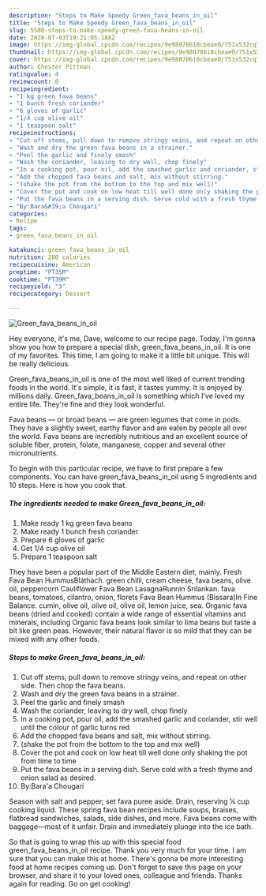 ```yaml
---
description: "Steps to Make Speedy Green_fava_beans_in_oil"
title: "Steps to Make Speedy Green_fava_beans_in_oil"
slug: 5500-steps-to-make-speedy-green-fava-beans-in-oil
date: 2020-07-03T19:21:05.188Z
image: https://img-global.cpcdn.com/recipes/9e98078618cbeae0/751x532cq70/green_fava_beans_in_oil-recipe-main-photo.jpg
thumbnail: https://img-global.cpcdn.com/recipes/9e98078618cbeae0/751x532cq70/green_fava_beans_in_oil-recipe-main-photo.jpg
cover: https://img-global.cpcdn.com/recipes/9e98078618cbeae0/751x532cq70/green_fava_beans_in_oil-recipe-main-photo.jpg
author: Chester Pittman
ratingvalue: 4
reviewcount: 8
recipeingredient:
- "1 kg green fava beans"
- "1 bunch fresh coriander"
- "6 gloves of garlic"
- "1/4 cup olive oil"
- "1 teaspoon salt"
recipeinstructions:
- "Cut off stems, pull down to remove stringy veins, and repeat on other side. Then chop the fava beans."
- "Wash and dry the green fava beans in a strainer."
- "Peel the garlic and finely smash"
- "Wash the coriander, leaving to dry well, chop finely"
- "In a cooking pot, pour oil, add the smashed garlic and coriander, stir well until the colour of garlic turns red"
- "Add the chopped fava beans and salt, mix without stirring."
- "(shake the pot from the bottom to the top and mix well)"
- "Cover the pot and cook on low heat till well done only shaking the pot from time to time"
- "Put the fava beans in a serving dish. Serve cold with a fresh thyme and onion salad as desired."
- "By:Bara&#39;a Chougari"
categories:
- Recipe
tags:
- green_fava_beans_in_oil

katakunci: green_fava_beans_in_oil 
nutrition: 280 calories
recipecuisine: American
preptime: "PT35M"
cooktime: "PT39M"
recipeyield: "3"
recipecategory: Dessert

---
```



![Green_fava_beans_in_oil](https://img-global.cpcdn.com/recipes/9e98078618cbeae0/751x532cq70/green_fava_beans_in_oil-recipe-main-photo.jpg)

Hey everyone, it's me, Dave, welcome to our recipe page. Today, I'm gonna show you how to prepare a special dish, green_fava_beans_in_oil. It is one of my favorites. This time, I am going to make it a little bit unique. This will be really delicious.

Green_fava_beans_in_oil is one of the most well liked of current trending foods in the world. It's simple, it is fast, it tastes yummy. It is enjoyed by millions daily. Green_fava_beans_in_oil is something which I've loved my entire life. They're fine and they look wonderful.

Fava beans — or broad beans — are green legumes that come in pods. They have a slightly sweet, earthy flavor and are eaten by people all over the world. Fava beans are incredibly nutritious and an excellent source of soluble fiber, protein, folate, manganese, copper and several other micronutrients.


To begin with this particular recipe, we have to first prepare a few components. You can have green_fava_beans_in_oil using 5 ingredients and 10 steps. Here is how you cook that.

<!--inarticleads1-->

##### The ingredients needed to make Green_fava_beans_in_oil:

1. Make ready 1 kg green fava beans
1. Make ready 1 bunch fresh coriander
1. Prepare 6 gloves of garlic
1. Get 1/4 cup olive oil
1. Prepare 1 teaspoon salt


They have been a popular part of the Middle Eastern diet, mainly. Fresh Fava Bean HummusBláthach. green chilli, cream cheese, fava beans, olive oil, peppercorn Cauliflower Fava Bean LasagnaRunnin Srilankan. fava beans, tomatoes, cilantro, onion, florets Fava Bean Hummus (Bissara)In Fine Balance. cumin, olive oil, olive oil, olive oil, lemon juice, sea. Organic fava beans (dried and cooked) contain a wide range of essential vitamins and minerals, including Organic fava beans look similar to lima beans but taste a bit like green peas. However, their natural flavor is so mild that they can be mixed with any other foods. 

<!--inarticleads2-->

##### Steps to make Green_fava_beans_in_oil:

1. Cut off stems, pull down to remove stringy veins, and repeat on other side. Then chop the fava beans.
1. Wash and dry the green fava beans in a strainer.
1. Peel the garlic and finely smash
1. Wash the coriander, leaving to dry well, chop finely
1. In a cooking pot, pour oil, add the smashed garlic and coriander, stir well until the colour of garlic turns red
1. Add the chopped fava beans and salt, mix without stirring.
1. (shake the pot from the bottom to the top and mix well)
1. Cover the pot and cook on low heat till well done only shaking the pot from time to time
1. Put the fava beans in a serving dish. Serve cold with a fresh thyme and onion salad as desired.
1. By:Bara&#39;a Chougari


Season with salt and pepper; set fava puree aside. Drain, reserving ¼ cup cooking liquid. These spring fava bean recipes include soups, braises, flatbread sandwiches, salads, side dishes, and more. Fava beans come with baggage—most of it unfair. Drain and immediately plunge into the ice bath. 

So that is going to wrap this up with this special food green_fava_beans_in_oil recipe. Thank you very much for your time. I am sure that you can make this at home. There's gonna be more interesting food at home recipes coming up. Don't forget to save this page on your browser, and share it to your loved ones, colleague and friends. Thanks again for reading. Go on get cooking!
